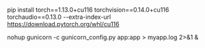 pip install torch==1.13.0+cu116 torchvision==0.14.0+cu116 torchaudio==0.13.0 --extra-index-url https://download.pytorch.org/whl/cu116



nohup gunicorn -c gunicorn_config.py app:app > myapp.log 2>&1 &